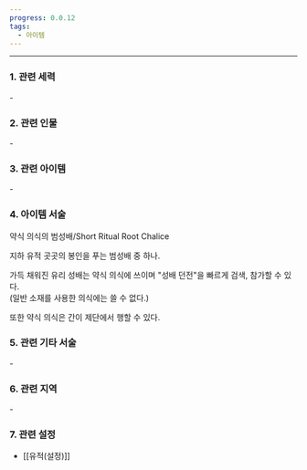 ```yaml
---
progress: 0.0.12
tags:
  - 아이템
---
```

---
### 1. 관련 세력 
 \-

### 2. 관련 인물
\-
### 3. 관련 아이템
\-

### 4. 아이템 서술
약식 의식의 범성배/Short Ritual Root Chalice

지하 유적 곳곳의 봉인을 푸는 범성배 중 하나.  
  
가득 채워진 유리 성배는 약식 의식에 쓰이며 "성배 던전"을 빠르게 검색, 참가할 수 있다.  
(일반 소재를 사용한 의식에는 쓸 수 없다.)  
  
또한 약식 의식은 간이 제단에서 행할 수 있다.

### 5. 관련 기타 서술
\-

### 6. 관련 지역
\-
### 7. 관련 설정
- [[유적(설정)]]